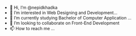 - 👋 Hi, I’m @nepidkhadka
- 👀 I’m interested in Web Designing and Development...
- 🌱 I’m currently studying Bachelor of Computer Application ...
- 💞️ I’m looking to collaborate on Front-End Development 
- 📫 How to reach me ...

<!---
nepidkhadka/nepidkhadka is a ✨ special ✨ repository because its `README.md` (this file) appears on your GitHub profile.
You can click the Preview link to take a look at your changes.
--->
